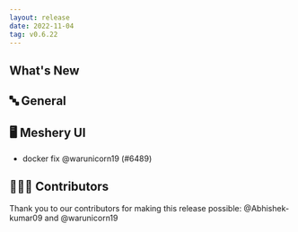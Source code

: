 ```yaml
---
layout: release
date: 2022-11-04
tag: v0.6.22
---
```


## What's New
## 🔤 General
## 🖥 Meshery UI

- docker fix @warunicorn19 (#6489)

## 👨🏽‍💻 Contributors

Thank you to our contributors for making this release possible:
@Abhishek-kumar09 and @warunicorn19
